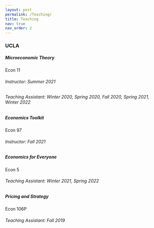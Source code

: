 ```yaml
---
layout: post
permalink: /Teaching/
title: Teaching
nav: true
nav_order: 2
---
```


<h3 class="mt-4">UCLA</h3>

<div class="card mt-3">
  <div class="p-3">
    <div class="row">
      <div class="col-sm-10">
        <h5 class="font-weight-bold">Microeconomic Theory</h5>
      </div>
      <div class="col-sm-2 text-left text-sm-right">
        <span class="badge font-weight-bold danger-color-dark darken-1 text-uppercase align-middle"  target="_blank">
            Econ 11
        </span>
      </div>
    </div>
    <h6 class="font-italic mt-2 mt-sm-0">Instructor: Summer 2021</h6>
    <h6 class="font-italic mt-2 mt-sm-0">Teaching Assistant: Winter 2020, Spring 2020, Fall 2020, Spring 2021, Winter 2022</h6>
  </div>
</div>

<div class="card mt-3">
  <div class="p-3">
    <div class="row">
      <div class="col-sm-10">
        <h5 class="font-weight-bold">Economics Toolkit</h5>
      </div>
      <div class="col-sm-2 text-left text-sm-right">
        <span class="badge font-weight-bold danger-color darken-1 text-uppercase align-middle"  target="_blank">
            Econ 97
        </span>
      </div>
    </div>
    <h6 class="font-italic mt-2 mt-sm-0">Instructor: Fall 2021</h6>
  </div>
</div>

<div class="card mt-3">
  <div class="p-3">
    <div class="row">
      <div class="col-sm-10">
        <h5 class="font-weight-bold">Economics for Everyone</h5>
      </div>
      <div class="col-sm-2 text-left text-sm-right">
        <span class="badge font-weight-bold danger-color-dark text-uppercase align-middle"  target="_blank">
            Econ 5
        </span>
      </div>
    </div>
    <h6 class="font-italic mt-2 mt-sm-0">Teaching Assistant: Winter 2021, Spring 2022</h6>
  </div>
</div>

<div class="card mt-3">
  <div class="p-3">
    <div class="row">
      <div class="col-sm-10">
        <h5 class="font-weight-bold">Pricing and Strategy</h5>
      </div>
      <div class="col-sm-2 text-left text-sm-right">
        <span class="badge font-weight-bold danger-color text-uppercase align-middle"  target="_blank">
            Econ 106P
        </span>
      </div>
    </div>
    <h6 class="font-italic mt-2 mt-sm-0">Teaching Assistant: Fall 2019</h6>
  </div>
</div>
